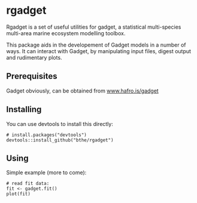 rgadget
=======

Rgadget is a set of useful utilities for gadget, a statistical
multi-species multi-area marine ecosystem modelling toolbox.

This package aids in the developement of Gadget models in a number of
ways. It can interact with Gadget, by manipulating input files, digest
output and rudimentary plots.

Prerequisites
-------------
Gadget obviously, can be obtained from www.hafro.is/gadget

Installing
----------
You can use devtools to install this directly:

    # install.packages("devtools")
    devtools::install_github("bthe/rgadget")

Using
-----
Simple example (more to come):

	# read fit data:
	fit <- gadget.fit()
	plot(fit)
